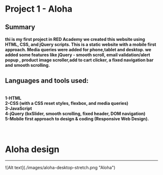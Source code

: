 <h1> Project 1 - Aloha </h1>

<h2>Summary</h2>
<h4>
thi is my first project in RED Academy we created this website using HTML, CSS, and jQuery scripts. This is a static website with a mobile first approach. Media queries were added for phone,tablet and desktop. we added some features like jQuery - smooth scroll, email validation/alert popup , product image scroller,add to cart clicker, a fixed navigation bar and smooth scrolling.</h4>

<h2>Languages and tools used:</h2>

<h4>
<br>
1-HTML
<br>
2-CSS (with a CSS reset styles, flexbox, and media queries)
<br>
3-JavaScript
<br>
4-jQuery (bxSlider, smooth scrolling, fixed header, DOM navigation)
<br>
5-Mobile first approach to design & coding (Responsive Web Design).
</h4>
<br>
<h1>Aloha design
</h1>
<hr>
![Alt text](./images/aloha-desktop-stretch.png "Aloha")
<br>
